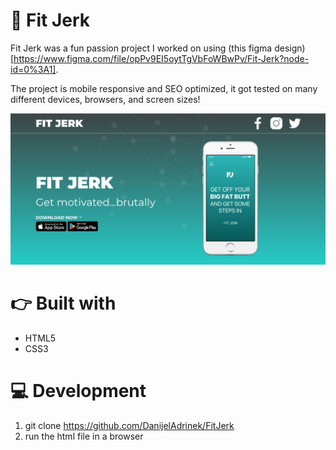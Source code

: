 # 📱 Fit Jerk

Fit Jerk was a fun passion project I worked on using (this figma design)[https://www.figma.com/file/opPv9EI5oytTgVbFoWBwPv/Fit-Jerk?node-id=0%3A1].

The project is mobile responsive and SEO optimized, it got tested on many different devices, browsers, and screen sizes!

![Firefox](./assets/markdown%20images/firefox.png "The project after being run on Firefox browser")

# 👉 Built with
* HTML5
* CSS3
  
# 💻 Development
1. git clone https://github.com/DanijelAdrinek/FitJerk
2. run the html file in a browser